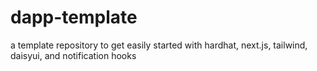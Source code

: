 # dapp-template
a template repository to get easily started with hardhat, next.js, tailwind, daisyui, and notification hooks
